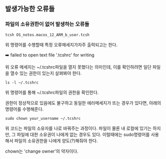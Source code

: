 ## 발생가능한 오류들

### 파일의 소유권한이 없어 발생하는 오류들

~~~unix
tcsh OS_notes.macos_12_ARM_b_user.tcsh
~~~

위 명령어를 수행할때 특정 오류메세지가자주 출력되고는 한다.

➡️ failed to open text file '.tcshrc' for writing

위 오류 메세지는 ~/.tcshrc파일을 열지 못했다는 의미인데, 이를 확인하려면 일단 파일을 열수 있는 권한이 있는지 살펴봐야 한다.

~~~unix
ls -l ~/.tcshrc 
~~~

위 명령어를 통해 ~/.tcshrc파일의 권한을 확인한다.

권한이 정상적으로 있음에도 불구하고 동일한 에러메세지가 뜨는 경우가 있다면, 아래의 명령어를 수행해준다.

~~~unix
sudo chown your_username ~/.tcshrc
~~~

위 코드는 파일의 소유자를 나로 바꿔주는 과정이다. 파일이 물론 내 로컬에 있기는 하지만, 그 파일에 대한 소유권이 나에게 없는 경우도 있다. 이럴때에는 sudo명령어를 사용해서 파일의 소유권한을 나에게 양도(?)해줘야 한다.

chown는 'change owner'의 약자이다.
